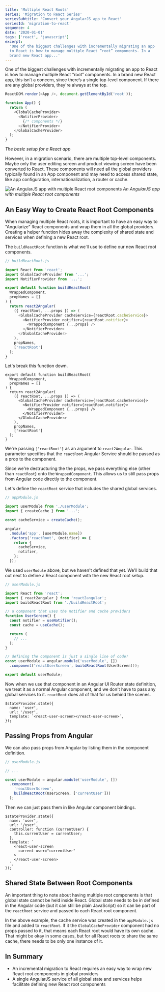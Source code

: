 ```yaml
---
title: 'Multiple React Roots'
series: 'Migration to React Series'
seriesSubtitle: 'Convert your AngularJS app to React'
seriesId: 'migration-to-react'
sequence: 4
date: '2020-01-01'
tags: ['react', 'javascript']
excerpt:
  'One of the biggest challenges with incrementally migrating an app
  to React is how to manage multiple React “root” components. In a
  brand new React app...'
---
```


One of the biggest challenges with incrementally migrating an app to
React is how to manage multiple React “root” components. In a brand
new React app, this isn’t a concern, since there’s a single
top-level component. If there are any global providers, they're
always at the top.

<!-- prettier-ignore -->
```javascript
ReactDOM.render(<App />, document.getElementById('root'));

function App() {
  return (
    <GlobalCacheProvider>
      <NotifierProvider>
        {/* components */}
      </NotifierProvider>
    </GlobalCacheProvider>
  );
}
```

_The basic setup for a React app_

However, in a migration scenario, there are multiple top-level
components. Maybe only the user editing screen and product viewing
screen have been converted to React. These components will need all
the global providers typically found in an App component and may
need to access shared state, like app configuration,
internationalization, a router or cache.

![An AngularJS app with multiple React root components](/images/reactRootDiagram.png)
_An AngularJS app with multiple React root components_

## An Easy Way to Create React Root Components

When managing multiple React roots, it is important to have an easy
way to "Angularize" React components and wrap them in all the global
providers. Creating a helper function hides away the complexity of
shared state and services when defining a new React root.

The `buildReactRoot` function is what we'll use to define our new
React root components.

```javascript
// buildReactRoot.js

import React from 'react';
import GlobalCacheProvider from '...';
import NotifierProvider from '...';

export default function buildReactRoot(
  WrappedComponent,
  propNames = []
) {
  return react2Angular(
    ({ reactRoot, ...props }) => (
      <GlobalCacheProvider cacheService={reactRoot.cacheService}>
        <NotifierProvider notifier={reactRoot.notifier}>
          <WrappedComponent {...props} />
        </NotifierProvider>
      </GlobalCacheProvider>
    ),
    propNames,
    ['reactRoot']
  );
}
```

Let's break this function down.

```javascript{6,9,14}
export default function buildReactRoot(
  WrappedComponent,
  propNames = []
) {
  return react2Angular(
    ({ reactRoot, ...props }) => (
      <GlobalCacheProvider cacheService={reactRoot.cacheService}>
        <NotifierProvider notifier={reactRoot.notifier}>
          <WrappedComponent {...props} />
        </NotifierProvider>
      </GlobalCacheProvider>
    ),
    propNames,
    ['reactRoot']
  );
}
```

We're passing `['reactRoot']` as an argument to `react2Angular`.
This parameter specifies that the `reactRoot` Angular Service should
be passed as a prop to the component.

Since we're destructuring the the props, we pass everything else
(other than `reactRoot`) onto the `WrappedComponent`. This allows us
to still pass props from Angular code directly to the component.

Let's define the `reactRoot` service that includes the shared global
services.

```javascript
// appModule.js

import userModule from './userModule';
import { createCache } from '...';

const cacheService = createCache();

angular
  .module('app', [userModule.name])
  .factory('reactRoot', (notifier) => {
    return {
      cacheService,
      notifier,
    };
  });
```

We used `userModule` above, but we haven't defined that yet. We'll
build that out next to define a React component with the new React
root setup.

```javascript
// userModule.js

import React from 'react';
import { react2angular } from 'react2angular';
import buildReactRoot from './buildReactRoot';

// a component that uses the notifier and cache providers
function UserScreen() {
  const notifier = useNotifier();
  const cache = useCache();

  return (
    // ...
  );
}

// defining the component is just a single line of code!
const userModule = angular.module('userModule', [])
  .component('reactUserScreen', buildReactRoot(UserScreen)));

export default userModule;
```

Now when we use that component in an Angular UI Router state
definition, we treat it as a normal Angular component, and we don't
have to pass any global services to it. `reactRoot` does all of that
for us behind the scenes.

```javascript{4}
$stateProvider.state({
  name: 'user',
  url: '/user',
  template: `<react-user-screen></react-user-screen>`,
});
```

## Passing Props from Angular

We can also pass props from Angular by listing them in the component
definition.

```javascript
// userModule.js

// ...

const userModule = angular.module('userModule', [])
  .component(
    'reactUserScreen',
    buildReactRoot(UserScreen, ['currentUser']))
  );

```

Then we can just pass them in like Angular component bindings.

```javascript{5,9}
$stateProvider.state({
  name: 'user',
  url: '/user',
  controller: function (currentUser) {
    this.currentUser = currentUser;
  },
  template: `
    <react-user-screen
      current-user="currentUser"
    >
    </react-user-screen>
  `,
});
```

## Shared State Between Root Components

An important thing to note about having multiple root components is
that global state cannot be held inside React. Global state needs to
be in defined in the Angular code (but it can still be plain
JavaScript) so it can be part of the `reactRoot` service and passed
to each React root component.

In the above example, the cache service was created in the
`appModule.js` file and added to `reactRoot`. If it the
`GlobalCacheProvider` component had no props passed to it, that
means each React root would have its own cache. That might be okay
in some cases, but for all React roots to share the same cache,
there needs to be only one instance of it.

## In Summary

- An incremental migration to React requires an easy way to wrap new
  React root components in global providers
- A single AngularJS service of all global state and services helps
  facilitate defining new React root components
